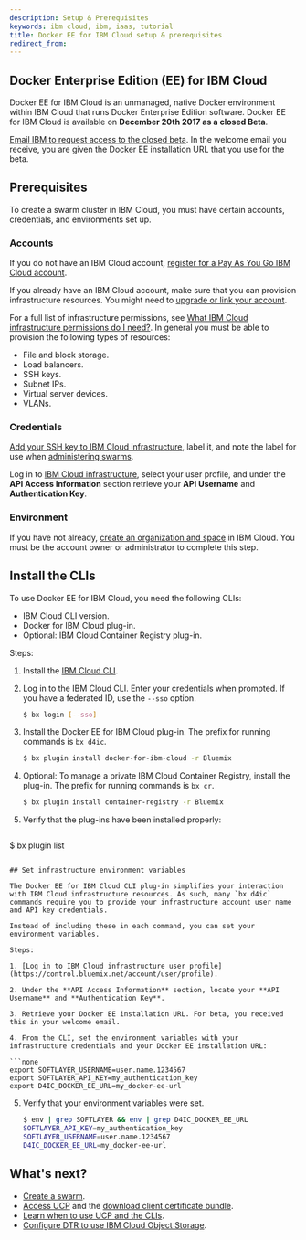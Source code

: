 ```yaml
---
description: Setup & Prerequisites
keywords: ibm cloud, ibm, iaas, tutorial
title: Docker EE for IBM Cloud setup & prerequisites
redirect_from:
---
```


## Docker Enterprise Edition (EE) for IBM Cloud

Docker EE for IBM Cloud is an unmanaged, native Docker environment within IBM Cloud that runs Docker Enterprise Edition software. Docker EE for IBM Cloud is available on **December 20th 2017 as a closed Beta**.

[Email IBM to request access to the closed beta](mailto:sealbou@us.ibm.com). In the welcome email you receive, you are given the Docker EE installation URL that you use for the beta.

## Prerequisites

To create a swarm cluster in IBM Cloud, you must have certain accounts, credentials, and environments set up.

### Accounts

If you do not have an IBM Cloud account, [register for a Pay As You Go IBM Cloud account](https://console.bluemix.net/registration/).

If you already have an IBM Cloud account, make sure that you can provision infrastructure resources. You might need to [upgrade or link your account](https://console.bluemix.net/docs/pricing/index.html#accounts).

For a full list of infrastructure permissions, see [What IBM Cloud infrastructure permissions do I need?](faqs.md). In general you must be able to provision the following types of resources:

  * File and block storage.
  * Load balancers.
  * SSH keys.
  * Subnet IPs.
  * Virtual server devices.
  * VLANs.

### Credentials

[Add your SSH key to IBM Cloud infrastructure](https://knowledgelayer.softlayer.com/procedure/add-ssh-key), label it, and note the label for use when [administering swarms](administering-swarms.md).

Log in to [IBM Cloud infrastructure](https://control.softlayer.com/), select your user profile, and under the **API Access Information** section retrieve your **API Username** and **Authentication Key**.

### Environment

If you have not already, [create an organization and space](https://console.bluemix.net/docs/admin/orgs_spaces.html#orgsspacesusers) in IBM Cloud. You must be the account owner or administrator to complete this step.

## Install the CLIs

To use Docker EE for IBM Cloud, you need the following CLIs:

* IBM Cloud CLI version.
* Docker for IBM Cloud plug-in.
* Optional: IBM Cloud Container Registry plug-in.

Steps:

1. Install the [IBM Cloud CLI](https://console.bluemix.net/docs/cli/reference/bluemix_cli/get_started.html#getting-started).

2. Log in to the IBM Cloud CLI. Enter your credentials when prompted. If you have a federated ID, use the `--sso` option.

   ```bash
   $ bx login [--sso]
   ```

3. Install the Docker EE for IBM Cloud plug-in. The prefix for running commands is `bx d4ic`.

   ```bash
   $ bx plugin install docker-for-ibm-cloud -r Bluemix
   ```

4. Optional: To manage a private IBM Cloud Container Registry, install the plug-in. The prefix for running commands is `bx cr`.

   ```bash
   $ bx plugin install container-registry -r Bluemix
   ```

5. Verify that the plug-ins have been installed properly:

   ```bash
  $ bx plugin list
   ```

## Set infrastructure environment variables

The Docker EE for IBM Cloud CLI plug-in simplifies your interaction with IBM Cloud infrastructure resources. As such, many `bx d4ic` commands require you to provide your infrastructure account user name and API key credentials.

Instead of including these in each command, you can set your environment variables.

Steps:

1. [Log in to IBM Cloud infrastructure user profile](https://control.bluemix.net/account/user/profile).

2. Under the **API Access Information** section, locate your **API Username** and **Authentication Key**.

3. Retrieve your Docker EE installation URL. For beta, you received this in your welcome email.

4. From the CLI, set the environment variables with your infrastructure credentials and your Docker EE installation URL:

   ```none
   export SOFTLAYER_USERNAME=user.name.1234567
   export SOFTLAYER_API_KEY=my_authentication_key
   export D4IC_DOCKER_EE_URL=my_docker-ee-url
   ```

5. Verify that your environment variables were set.

   ```bash
   $ env | grep SOFTLAYER && env | grep D4IC_DOCKER_EE_URL
   SOFTLAYER_API_KEY=my_authentication_key
   SOFTLAYER_USERNAME=user.name.1234567
   D4IC_DOCKER_EE_URL=my_docker-ee-url
   ```

## What's next?

* [Create a swarm](administering-swarms.md#create-swarms).
* [Access UCP](administering-swarms.md#access-ucp) and the [download client certificate bundle](administering-swarms.md#download-client-certificates).
* [Learn when to use UCP and the CLIs](administering-swarms.md#ucp-and-clis).
* [Configure DTR to use IBM Cloud Object Storage](dtr-ibm-cos.md).
